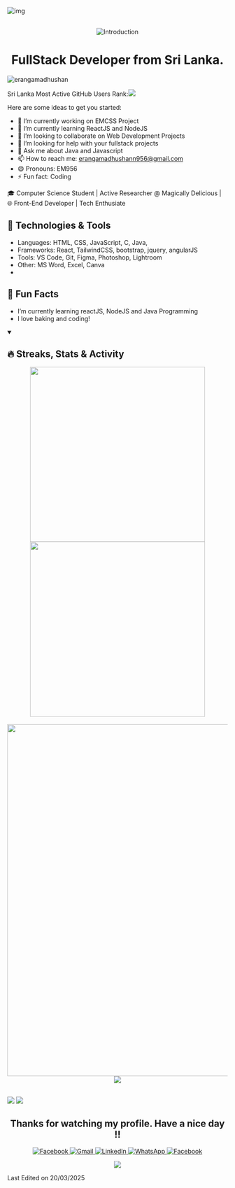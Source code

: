 


![img](https://github.com/user-attachments/assets/dc005b1a-0c27-4d5b-b1b8-ea6ff06893cf)<br/>
<br/>
<!--<img src="https://user-images.githubusercontent.com/73097560/115834477-dbab4500-a447-11eb-908a-139a6edaec5c.gif">
<h1 >Hello Everyone 👋,</h1>
<img src="https://capsule-render.vercel.app/api?type=venom&height=250&color=gradient&text=I%20am%20Eranga%20Madhushan"/>
<h2 align="center">A passionate FullStack Developer from Sri Lanka ❕❕</h2>
<h2 align="center" color="#fff">
  <a href="https://github.com/DenverCoder1/readme-typing-svg"><img src="https://readme-typing-svg.herokuapp.com?font=Time+New+Roman&color=tokyonight&size=25&center=true&vCenter=true&width=600&height=100&lines=Self-taught+Front-End+Developer,;Computer+Science+Undergraduate,;Active+Learner/Researcher,;JavaScript+Developer,;Love+to+learn+new+stuffs..<3"></a>
</h2>
Profile Views<br/>
counting of visitors to this page in this section started on Mar 16, 2023
<p align="left"> <img src="https://komarev.com/ghpvc/?username=erangamadhushan&label=Profile%20views&color=blue&style=flat" alt="erangamadhushan" /> </p>
<h3>Commiters.top Rank in Sri Lanka</h3>
<p><img src="https://user-badge.committers.top/sri_lanka/Erangamadhushan.svg"/></p>
<h1 align="center" bgcolor="red"><a href="https://web-app-with-vercel.vercel.app/" alt="myvercel application">Connect with my Resource Collection 😉😉 </a></h1>

<h3 align="center"><a href="https://www.facebook.com/share/g/13yoiqPz4i/" alt="Facebook group">Join With Facebook Group</a></h3>
<table align="center">
  <tr align="center">
    <td align="center">
      <h2><img src = "https://github.com/7oSkaaa/7oSkaaa/blob/main/Images/about_me.gif?raw=true" width = 50px> About Me</h2>
      <p>- 🔭 I’m currently working on ** WebAPIOverflow Project and EMCSS General Purpose CSS Framework Project**</p>
      <p>- 🌱 I’m currently learning **key concepts in javascript and several front-end frameworks and libraries(like ReactJS, TypeScript) and also Currently I am learning <span>NodeJs</span> and <span>Java</span> programming language 🧑‍💻**</p>
      <p>- 👯 I’m looking to collaborate on **front-end development projects. I'll do my best for your project.**</p>
      <p>- 💬 Ask me about **angularJS and jquery**</p>
      <p>- 📫 How to reach me **by e-mail <a href="mailto:erangamadhushann956@gmail.com">erangamadhushann956@gmail.com</a>**</p>
      <p>- ⚡ Fun fact **Coding...**</p>
    </td>
    
  </tr>
</table>

<h1>Studying</h1>
- Currently pursuing a degree in Computer Science at the University of Ruhuna, Sri Lanka.<br/>
- Let's build amazing things together. 🌟
- <h1>Remember : Practice Makes Perfect</h1>


<div>
 <img src="https://media.giphy.com/media/qgQUggAC3Pfv687qPC/giphy.gif?cid=ecf05e47niwx67rbq6sdm8yua3xbm98dq0iyl4h319iou6ym&ep=v1_gifs_search&rid=giphy.gif&ct=g"  width="600">
</div>


## Contact ME 😊 <br>
   
<p align="center">
  
![Gmail](https://img.shields.io/badge/Gmail-D14836?logo=gmail&logoColor=white&style=for-the-badge)
![Linked In](https://img.shields.io/badge/LinkedIn-D14836?logo=linkedin&logoColor=white&style=for-the-badge)
![Google](https://img.shields.io/badge/Google%20Meet-00897B?logo=google-meet&logoColor=white&style=for-the-badge)
![Telegram](https://img.shields.io/badge/Telegram-2CA5E0?logo=telegram&logoColor=white&style=for-the-badge)
![WhatsApp](https://img.shields.io/badge/WhatsApp-25D366?logo=whatsapp&logoColor=white&style=for-the-badge)
![FaceBook](https://img.shields.io/badge/FaceBook-blue?logo=FaceBook&logoColor=white&style=for-the-badge)
</p>
<table align="center">
  <thead>
    <th>Title</th>
    <th>Skills</th>
  </thead>
  <tbody>
    <tr>
      <td>Social Media</td>
      <td><img src="https://skillicons.dev/icons?i=linkedin,stackoverflow,twitter,.dev" /></td>
    </tr>
    <tr>
      <td>IDE's</td>
      <td> <img src="https://skillicons.dev/icons?i=idea,visualstudio,vscode,atom" /></td>
    </tr>
    <tr>
      <td>Front End</td>
      <td>
        <img src="https://skillicons.dev/icons?i=html,bootstrap,css,tailwind,materialui,js,jquery,react,ts,angular,sass,less,md" />
      </td>
    </tr>
    <tr>
      <td>Back End</td>
      <td><img src="https://skillicons.dev/icons?i=java,nodejs,go,php" /></td>
    </tr>
    <tr>
      <td>UI Tools</td>
      <td><img src="https://skillicons.dev/icons?i=figma,photoshop,adobelightroom,framer" /></td>
    </tr>
    <tr>
      <td>Others</td>
      <td><img src="https://skillicons.dev/icons?i=discord,git,github,maven,postman,powershell,bash,gitlab,octave,matlab,npm,latex,notion" /></td>
    </tr>
    <tr>
      <td>Favourite</td>
      <td> <img src="https://skillicons.dev/icons?i=html,css,bootstrap,react,vite,tailwind,materialui,js,jquery,ts,angular,c,nodejs,mongodb" /></td>
    </tr>
    <tr>
      <td>Operating System</td>
      <td> <img src="https://skillicons.dev/icons?i=windows,linux,ubuntu,kali" /></td>
    </tr>
  </tbody>
</table> 

<div style="display:flex;">
<h1>Github Performances</h1>
<table align="center">
<tr border="none">
<td width="50%" align="center">
  <img align="center" src="https://github-readme-stats.vercel.app/api?username=Erangamadhushan&show_icons=true&theme=radical&show=reviews,prs_merged,prs_merged_percentage&hide=contribs"/>

  <br></br>
  <img  title="🔥 Get streak stats for your profile at git.io/streak-stats" alt="Mark streak" src="https://github-readme-streak-stats.herokuapp.com/?user=Erangamadhushan&icon_color=6FDA44&theme=radical&hide_border=false" /> 
</td>

<td width="50%" align="center">

  <img  align="center"  src="https://github-readme-stats.anuraghazra1.vercel.app/api/top-langs/?username=Erangamadhushan&theme=radical&hide_border=false&no-bg=true&no-frame=true&langs_count=20"/>
  <img alt="most used languages" width="300px" src="https://github-readme-stats.vercel.app/api/top-langs/?username=Erangamadhushan&amp;count_private=true&amp;theme=radical&amp;layout=compact&amp;border_radius=8&amp;langs_count=20&amp;hide=hack,swift,kotlin,objective-c">
  </td>
 
</tr>
</table>
<p align="left">
  <img src="https://github-profile-summary-cards.vercel.app/api/cards/stats?username=Erangamadhushan&theme=radical" alt="GitHub Stats" width="330" />
  <img src="https://github-profile-summary-cards.vercel.app/api/cards/productive-time?username=Erangamadhushan&theme=radical&utcOffset=5" alt="Most Productive Time" width="330" />
<img src="https://github-profile-summary-cards.vercel.app/api/cards/repos-per-language?username=Erangamadhushan&theme=tokyonight" alt="Most Used Languages" width="330" /> 
<!--</p>

<p align="left">
  <img src="https://github-profile-summary-cards.vercel.app/api/cards/profile-details?username=Erangamadhushan&theme=radical" alt="Profile Details" width="1000" />
</p>

<div align="center">

  [![Activity Graph](https://github-readme-activity-graph.vercel.app/graph?username=Erangamadhushan&theme=redical)](https://github.com/Erangamadhushan) 
</div>
<div>
  <h1>Achievments</h1>
  <p><img align="left" src="goals.png" alt="erangamadhushan_front_end_achievments" /></p>
  <br/><br/>
</div>

<h1 align="center">
𝚃𝚑𝚊𝚗𝚔 𝚈𝚘𝚞 𝙵𝚘𝚛 𝚈𝚘𝚞𝚛 𝙲𝚘𝚖𝚒𝚗𝚐 𝙼𝚢 𝙶𝚒𝚝𝙷𝚞𝚋 𝙿𝚛𝚘𝚏𝚒𝚕𝚎 🤝
𝙷𝚊𝚟𝚎 𝚊 nice 𝚍𝚊𝚢 ! 
</h1>
<div align="center">
  
![repo size](https://img.shields.io/github/repo-size/Erangamadhushan/Erangamadhushan?label=Repo%20Size&style=for-the-badge&labelColor=black&color=20bf6b)
![GitHub stars](https://img.shields.io/github/stars/Erangamadhushan/Erangamadhushan?&labelColor=black&color=f7b731&style=for-the-badge)
![GitHub LastCommit](https://img.shields.io/github/last-commit/Erangamadhushan/Erangamadhushan?logo=github&labelColor=black&color=d1d8e0&style=for-the-badge)
</div>

<div>
</div>

<p>Last Edited on 04/03/2025</p>
-->

<!-- ============================================================================================================================================================ -->
<div align="center"><img src="https://capsule-render.vercel.app/api?type=waving&color=gradient&height=200&section=header&text=Hi%20There!%20👋&fontSize=75&animation=fadeIn&fontAlignY=35&desc=I'm%20Eranga%20Madhushan%20|BCS%20Student%20at%20University%20of%20Ruhuna%20,Sri%20Lanka&descAlignY=55&descAlign=62" alt="Introduction"/></div>
<h1 align="center">FullStack Developer from Sri Lanka.</h1>
<p align="left"> <img src="https://komarev.com/ghpvc/?username=erangamadhushan&label=Profile%20views&color=blue&style=flat" alt="erangamadhushan" /> </p>
Sri Lanka Most Active GitHub Users Rank:<img src="https://user-badge.committers.top/sri_lanka/Erangamadhushan.svg"/>
<!--
**Eranga2002/Eranga2002** is a ✨ _special_ ✨ repository because its `README.md` (this file) appears on your GitHub profile.-->

Here are some ideas to get you started:

- 🔭 I’m currently working on EMCSS Project
- 🌱 I’m currently learning ReactJS and NodeJS
- 👯 I’m looking to collaborate on Web Development Projects
- 🤔 I’m looking for help with your fullstack projects
- 💬 Ask me about Java and Javascript
- 📫 How to reach me: <a mailto="erangamadhushann956@gmail.com">erangamadhushann956@gmail.com</a>
- 😄 Pronouns: EM956
- ⚡ Fun fact: Coding

🎓 Computer Science Student | Active Researcher @ Magically Delicious | 🌐 Front-End Developer | Tech Enthusiate

## 🔧 Technologies & Tools
- Languages: HTML, CSS, JavaScript, C, Java, 
- Frameworks: React, TailwindCSS, bootstrap, jquery, angularJS
- Tools: VS Code, Git, Figma, Photoshop, Lightroom
- Other: MS Word, Excel, Canva
- 
## 🌱 Fun Facts
- I’m currently learning reactJS, NodeJS and  Java Programming
- I love baking and coding!

 
<details open>  
  <summary><h2>🔥 Streaks, Stats & Activity</h2></summary>
<p align="center">
    <!-- https://github.com/anuraghazra/github-readme-stats // Github Stats-->
    <img align="center" width="400" src="https://github-readme-stats.vercel.app/api?username=Erangamadhushan&show_icons=true&hide_border=true&title_color=FFFFFF&bg_color=000000&text_color=FFFFFF&icon_color=FF0000&ring_color=FF0000" />
    <!-- https://github.com/DenverCoder1/github-readme-streak-stats // Streaks Stats -->
    <img align="center" width="400" src="https://streak-stats.demolab.com/?user=Erangamadhushan&theme=highcontrast&border=000000&ring=FF0000&fire=FF0000&currStreakNum=FF0000&currStreakLabel=FF0000&card_height=205" />
    <br/><br/>
    <!-- https://github.com/Ashutosh00710/github-readme-activity-graph // Graph-Koordinaten -->
<img width="805" src="https://github-readme-activity-graph.vercel.app/graph?username=Erangamadhushan&theme=high-contrast&hide_border=true&area=true&point=FF0000&area_color=FF0000&line=FF0000" />
    <!-- https://github.com/anuraghazra/github-readme-stats // Most Used Language-->
    <img align="center" src="https://github-readme-stats.vercel.app/api/top-langs/?username=Erangamadhushan&layout=compact&bg_color=000000&text_color=FFFFFF&hide_border=true&card_width=805&title_color=FF0000" />
    <br/><br/>
    
</p>
<img src="http://github-profile-summary-cards.vercel.app/api/cards/productive-time?username=Erangamadhushan&theme=tokyonight&utcOffset=530" />
<img src="http://github-profile-summary-cards.vercel.app/api/cards/most-commit-language?username=Erangamadhushan&theme=tokyonight" />
</details>
<h2 align="center">Thanks for watching my profile. Have a nice day !!</h2>
<!-- Footer -->
<div align="center">
  <p align="center">
  <a href="https://github.com/Erangamadhushan">
    <img src="https://img.shields.io/badge/Git%20Hub-1877F2?logo=github&logoColor=white&style=for-the-badge" alt="Facebook">
  </a>
  <a href="erangamadhushann956@gmail.com">
    <img src="https://img.shields.io/badge/Gmail-FAB12F?logo=gmail&logoColor=white&style=for-the-badge" alt="Gmail">
  </a>
  <a href="">
    <img src="https://img.shields.io/badge/LinkedIn-0A66C2?logo=linkedin&logoColor=white&style=for-the-badge" alt="LinkedIn">
  </a>
  <a href="">
    <img src="https://img.shields.io/badge/WhatsApp-25D366?logo=whatsapp&logoColor=white&style=for-the-badge" alt="WhatsApp">
  </a>
  <a href="https://www.facebook.com/Eranga Madhushan">
    <img src="https://img.shields.io/badge/Facebook-1877F2?logo=facebook&logoColor=white&style=for-the-badge" alt="Facebook">
  </a>
</p>
 <img src="https://capsule-render.vercel.app/api?type=waving&color=gradient&height=100&section=footer"/>
  
</div>
<p>Last Edited on 20/03/2025</p>
